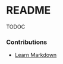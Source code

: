 # README #

TODOC

### Contributions

* [Learn Markdown](https://bitbucket.org/tutorials/markdowndemo)

